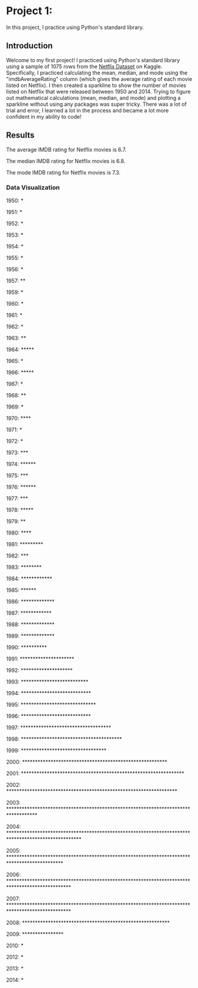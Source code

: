 # Project 1:

In this project, I practice using Python's standard library.

## Introduction

Welcome to my first project! I practiced using Python's standard library using a  sample of 1075 rows from the [Netflix Dataset](https://www.kaggle.com/datasets/octopusteam/full-netflix-dataset) on Kaggle. Specifically, I practiced calculating the mean, median, and mode using the "imdbAverageRating" column (which gives the average rating of each movie listed on Netflix). I then created a sparkline to show the number of movies listed on Netflix that were released between 1950 and 2014. Trying to figure out mathematical calculations (mean, median, and mode) and plotting a sparkline without using any packages was super tricky. There was a lot of trial and error, I learned a lot in the process and became a lot more confident in my ability to code! 

## Results

The average IMDB rating for Netflix movies is 6.7.

The median IMDB rating for Netflix movies is 6.8.

The mode IMDB rating for Netflix movies is 7.3.

### Data Visualization
1950: *

1951: *

1952: *

1953: *

1954: *

1955: *

1956: *

1957: **

1959: *

1960: *

1961: *

1962: *

1963: **

1964: *****

1965: *

1966: *****

1967: *

1968: **

1969: *

1970: ****

1971: *

1972: *

1973: ***

1974: ******

1975: ***

1976: ******

1977: ***

1978: *****

1979: **

1980: ****

1981: *********

1982: ***

1983: ********

1984: ************

1985: ******

1986: *************

1987: ************

1988: *************

1989: *************

1990: **********

1991: *********************

1992: ********************

1993: **************************

1994: ***************************

1995: *****************************

1996: ***************************

1997: ***********************************

1998: ***************************************

1999: *********************************

2000: ********************************************************

2001: ***************************************************************

2002: ******************************************************************

2003: ***********************************************************************************

2004: ****************************************************************************************************

2005: *********************************************************************************************

2006: ************************************************************************************************

2007: ************************************************************************************************

2008: *********************************************************

2009: ****************

2010: *

2012: *

2013: *

2014: *